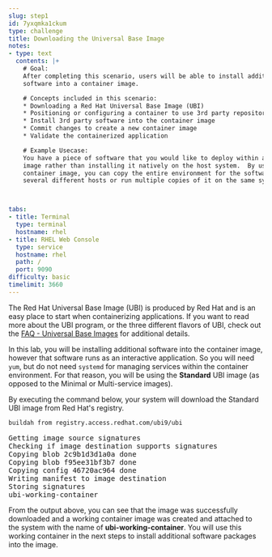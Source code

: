 ```yaml
---
slug: step1
id: 7yxqmka1ckum
type: challenge
title: Downloading the Universal Base Image
notes:
- type: text
  contents: |+
    # Goal:
    After completing this scenario, users will be able to install additional
    software into a container image.

    # Concepts included in this scenario:
    * Downloading a Red Hat Universal Base Image (UBI)
    * Positioning or configuring a container to use 3rd party repositories
    * Install 3rd party software into the container image
    * Commit changes to create a new container image
    * Validate the containerized application

    # Example Usecase:
    You have a piece of software that you would like to deploy within a container
    image rather than installing it natively on the host system.  By using a
    container image, you can copy the entire environment for the software to
    several different hosts or run multiple copies of it on the same system.



tabs:
- title: Terminal
  type: terminal
  hostname: rhel
- title: RHEL Web Console
  type: service
  hostname: rhel
  path: /
  port: 9090
difficulty: basic
timelimit: 3660
---
```

The Red Hat Universal Base Image (UBI) is produced by Red Hat and is an easy
place to start when containerizing applications.  If you want to read more
about the UBI program, or the three different flavors of UBI, check out the
[FAQ - Universal Base Images](https://developers.redhat.com/articles/ubi-faq)
for additional details.

In this lab, you will be installing additional software into the container
image, however that software runs as an interactive application.  So you will
need `yum`, but do not need `systemd` for managing services within the
container environment.  For that reason, you will be using the __Standard__
UBI image (as opposed to the Minimal or Multi-service images).

By executing the command below, your system will download the Standard UBI
image from Red Hat's registry.

```bash
buildah from registry.access.redhat.com/ubi9/ubi
```

<pre class="file">
Getting image source signatures
Checking if image destination supports signatures
Copying blob 2c9b1d3d1a0a done
Copying blob f95ee31bf3b7 done
Copying config 46720ac964 done
Writing manifest to image destination
Storing signatures
ubi-working-container
</pre>

From the output above, you can see that the image was successfully downloaded
and a working container image was created and attached to the system with the
name of __ubi-working-container__.  You will use this working container in the
next steps to install additional software packages into the image.
